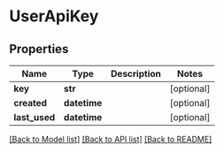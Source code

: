 # UserApiKey

## Properties
Name | Type | Description | Notes
------------ | ------------- | ------------- | -------------
**key** | **str** |  | [optional] 
**created** | **datetime** |  | [optional] 
**last_used** | **datetime** |  | [optional] 

[[Back to Model list]](../README.md#documentation-for-models) [[Back to API list]](../README.md#documentation-for-api-endpoints) [[Back to README]](../README.md)


